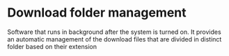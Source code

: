 # Download folder management
Software that runs in background after the system is turned on. It provides an automatic management of the download files that are divided in distinct folder based on their extension
